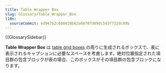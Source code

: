 ```yaml
---
title: Table Wrapper Box
slug: Glossary/Table_Wrapper_Box
l10n:
  sourceCommit: ed947b2c608428b62a60f07d09dc543f732dc09b
---
```


{{GlossarySidebar}}

**Table Wrapper Box** は [table grid boxes](/ja/docs/Glossary/Table_Grid_Box) の周りに生成されるボックスで、表に表示されるキャプションに必要なスペースを考慮します。絶対位置指定された項目群の包含ブロックが表の場合、このボックスがその項目群の包含ブロックになります。

